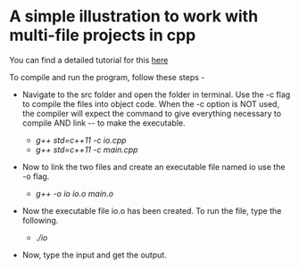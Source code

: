 # A simple illustration to work with multi-file projects in cpp

You can find a detailed tutorial for this [here](https://thesmilingsky.github.io/tutorial/2020/04/02/multifile.html)

To compile and run the program, follow these steps - 

* Navigate to the src folder and open the folder in terminal. Use the -c flag to compile the files into object code. When the -c option is NOT used, the compiler will expect the command to give everything necessary to compile AND link -- to make the executable.

  * _g++ std=c++11 -c io.cpp_
  * _g++ std=c++11 -c main.cpp_

* Now to link the two files and create an executable file named io use the -o flag.

  * _g++ -o io io.o main.o_

* Now the executable file io.o has been created. To run the file, type the following.

  * _./io_

* Now, type the input and get the output.
